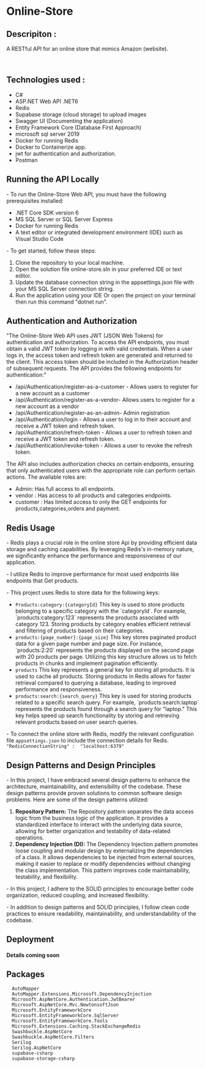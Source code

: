 # Online-Store
<h2>Descripiton :</h2>
<p> A RESTful API for an online store that mimics Amazon (website).</p>
<br/>
<h2>Technologies used :</h2>
<ul>
  <li>C#</li>
  <li>ASP.NET Web API .NET6</li>
  <li>Redis</li>
  <li>Supabase storage (cloud storage) to upload images</li>
  <li>Swagger UI (Documenting the application)</li>
  <li>Entity Framework Core (Database First Approach)</li>
  <li>microsoft sql server 2019</li>
  <li>Docker for running Redis</li>
  <li>Docker to Containerize app.</li>
  <li>jwt for authentication and authorization.</li>
  <li>Postman</li>
</ul>



<h2>Running the API Locally</h2>
- To run the Online-Store Web API, you must have the following prerequisites installed:
<ul>
  <li>.NET Core SDK version 6 </li>
  <li>MS SQL Server or SQL Server Express</li>
  <li>Docker for running Redis</li>
  <li>A text editor or integrated development environment (IDE) such as Visual Studio Code</li>
</ul>
- To get started, follow these steps:
<ol>
  <li>Clone the repository to your local machine.</li>
  <li>Open the solution file online-store.sln in your preferred IDE or text editor.</li>
  <li>Update the database connection string in the appsettings.json file with your MS SQL Server connection string.</li>
  <li>Run the application using your IDE Or open the project on your terminal then run this command "dotnet run".</li>
  
</ol>
<h2>Authentication and Authorization</h2>
<p dir="auto">
"The Online-Store Web API uses  JWT (JSON Web Tokens) for authentication and authorization.
To access the API endpoints, you must obtain a valid JWT token by logging in with valid credentials. When a user logs in, the access token and refresh token are generated and returned to the client. This access token should be included in the Authorization header of subsequent requests. The API provides the following endpoints for authentication:"
</p>
<ul> 
<li>/api/Authentication/register-as-a-customer - Allows users to register for a new account as a customer</li>
<li>/api/Authentication/register-as-a-vendor- Allows users to register for a new account as a vendor</li>
<li>/api/Authentication/register-as-an-admin- Admin registration</li>
<li>/api/Authentication/login - Allows a user to log in to their account and receive a JWT token and refresh token.</li>
<li>/api/Authentication/refresh-token - Allows a user to refresh token and receive a JWT token and refresh token.</li>
<li>/api/Authentication/revoke-token - Allows a user to revoke the refresh token.</li>
</ul>
<p>
  The API also includes authorization checks on certain endpoints, ensuring that only authenticated users with the appropriate role can perform certain actions. The available roles are:
</p>
<ul>
  <li>Admin: Has full access to all endpoints.</li>
  <li>vendor : Has access to all products and categories endpoints.</li>
  <li>customer : Has limited access to only the GET endpoints for products,categories,orders and payment.</li>
</ul>
<h2>Redis Usage</h2>
<p>
  - Redis plays a crucial role in the online store Api by providing efficient data storage and caching capabilities. By leveraging Redis's in-memory nature, we significantly enhance the performance and responsiveness of our application. 
</p>
<p>
  - I utilize Redis to improve performance for most used endpoints like endpoints that Get products.
</p>
<p>- This project uses Redis to store data for the following keys:</p>
<ul>
  <li><code>Products:category:{categoryId}</code> This key is used to store products belonging to a specific category with the `categoryId`. For example, `products:category:123` represents the products associated with category 123. Storing products by category enables efficient retrieval and filtering of products based on their categories.</li>
  <li>
    <code>products:{page_number}:{page_size}</code> This key stores paginated product data for a given page number and page size. For instance, `products:2:20` represents the products displayed on the second page with 20 products per page. Utilizing this key structure allows us to fetch products in chunks and implement pagination efficiently.
  </li>
  <li>
     <code>products</code> This key represents a general key for storing all products. It is used to cache all products. Storing products in Redis allows for faster retrieval compared to querying a database, leading to improved performance and responsiveness.
  </li>
  <li>
    <code>products:search:{search_query}</code> This key is used for storing products related to a specific search query. For example, `products:search:laptop` represents the products found through a search query for "laptop." This key helps speed up search functionality by storing and retrieving relevant products based on user search queries.
  </li>
    
  
</ul>

<p>
  - To connect the online store with Redis, modify the relevant configuration file <code>appsettings.json</code> to include the connection details for Redis. 
  <code>"RedisConnectionString" :  "localhost:6379"</code>
</p>

<h2>Design Patterns and Design Principles</h2>
<p> - In this project, I have embraced several design patterns to enhance the architecture, maintainability, and extensibility of the codebase. These design patterns provide proven solutions to common software design problems. Here are some of the design patterns utilized: </p>
<ol>
  <li><b>Repository Pattern:</b> The Repository pattern separates the data access logic from the business logic of the application. It provides a standardized interface to interact with the underlying data source, allowing for better organization and testability of data-related operations.</li>
  <li><b>Dependency Injection (DI):</b> The Dependency Injection pattern promotes loose coupling and modular design by externalizing the dependencies of a class. It allows dependencies to be injected from external sources, making it easier to replace or modify dependencies without changing the class implementation. This pattern improves code maintainability, testability, and flexibility.</li>
</ol>
<p>- In this project, I adhere to the SOLID principles to encourage better code organization, reduced coupling, and increased flexibility.  </p>
<p>- In addition to design patterns and SOLID principles, I follow clean code practices to ensure readability, maintainability, and understandability of the codebase. </p>



<h2>Deployment</h2>
<h4>Details coming soon</h4>
<h2>Packages</h2>
<pre class="notranslate" style="position: relative;"><code>  AutoMapper
  AutoMapper.Extensions.Microsoft.DependencyInjection
  Microsoft.AspNetCore.Authentication.JwtBearer
  Microsoft.AspNetCore.Mvc.NewtonsoftJson
  Microsoft.EntityFrameworkCore
  Microsoft.EntityFrameworkCore.SqlServer
  Microsoft.EntityFrameworkCore.Tools
  Microsoft.Extensions.Caching.StackExchangeRedis
  Swashbuckle.AspNetCore 
  Swashbuckle.AspNetCore.Filters
  Serilog
  Serilog.AspNetCore
  supabase-csharp
  supabase-storage-csharp
</code><div class="open_grepper_editor" title="Edit &amp; Save To Grepper"></div></pre>

